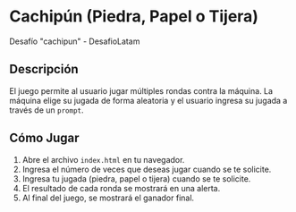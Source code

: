 # Cachipún (Piedra, Papel o Tijera)

Desafío "cachipun" - DesafioLatam

## Descripción

El juego permite al usuario jugar múltiples rondas contra la máquina. 
La máquina elige su jugada de forma aleatoria y el usuario ingresa su jugada a través de un `prompt`.

## Cómo Jugar

1. Abre el archivo `index.html` en tu navegador.
2. Ingresa el número de veces que deseas jugar cuando se te solicite.
3. Ingresa tu jugada (piedra, papel o tijera) cuando se te solicite.
4. El resultado de cada ronda se mostrará en una alerta.
5. Al final del juego, se mostrará el ganador final.


